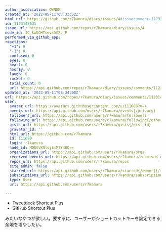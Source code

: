 ```yaml
---
author_association: OWNER
created_at: '2022-05-11T03:33:52Z'
html_url: https://github.com/r7kamura/diary/issues/4#issuecomment-1123143631
id: 1123143631
issue_url: https://api.github.com/repos/r7kamura/diary/issues/4
node_id: IC_kwDOHTcevs5C8c_P
performed_via_github_app: 
reactions:
  "+1": 0
  "-1": 0
  confused: 0
  eyes: 0
  heart: 0
  hooray: 0
  laugh: 0
  rocket: 0
  total_count: 0
  url: https://api.github.com/repos/r7kamura/diary/issues/comments/1123143631/reactions
updated_at: '2022-05-11T03:34:08Z'
url: https://api.github.com/repos/r7kamura/diary/issues/comments/1123143631
user:
  avatar_url: https://avatars.githubusercontent.com/u/111689?v=4
  events_url: https://api.github.com/users/r7kamura/events{/privacy}
  followers_url: https://api.github.com/users/r7kamura/followers
  following_url: https://api.github.com/users/r7kamura/following{/other_user}
  gists_url: https://api.github.com/users/r7kamura/gists{/gist_id}
  gravatar_id: ''
  html_url: https://github.com/r7kamura
  id: 111689
  login: r7kamura
  node_id: MDQ6VXNlcjExMTY4OQ==
  organizations_url: https://api.github.com/users/r7kamura/orgs
  received_events_url: https://api.github.com/users/r7kamura/received_events
  repos_url: https://api.github.com/users/r7kamura/repos
  site_admin: false
  starred_url: https://api.github.com/users/r7kamura/starred{/owner}{/repo}
  subscriptions_url: https://api.github.com/users/r7kamura/subscriptions
  type: User
  url: https://api.github.com/users/r7kamura

---
```

- Tweetdeck Shortcut Plus
- GitHub Shortcut Plus

みたいなやつが欲しい。要するに、ユーザーがショートカットキーを設定できる余地を増やしたい。
